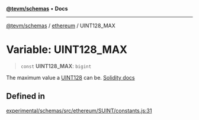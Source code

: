 [**@tevm/schemas**](../../README.md) • **Docs**

***

[@tevm/schemas](../../modules.md) / [ethereum](../README.md) / UINT128\_MAX

# Variable: UINT128\_MAX

> `const` **UINT128\_MAX**: `bigint`

The maximum value a [UINT128](../type-aliases/UINT128.md) can be.
[Solidity docs](https://docs.soliditylang.org/en/latest/types.html#integers)

## Defined in

[experimental/schemas/src/ethereum/SUINT/constants.js:31](https://github.com/qbzzt/tevm-monorepo/blob/main/experimental/schemas/src/ethereum/SUINT/constants.js#L31)
